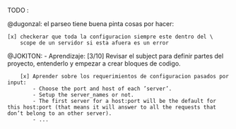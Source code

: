 TODO :

@dugonzal:
    el parseo tiene buena pinta cosas por hacer:

    [x] checkerar que toda la configuracion siempre este dentro del \
        scope de un servidor si esta afuera es un error

@JOKITON:
    - Aprendizaje:
        [3/10] Revisar el subject para definir partes del proyecto, entenderlo y empezar a crear bloques de codigo.
        
        [x] Aprender sobre los requerimientos de configuracion pasados por input:
            - Choose the port and host of each ’server’.
            - Setup the server_names or not.
            - The first server for a host:port will be the default for this host:port (that means it will answer to all the requests that don’t belong to an other server).
            - ...